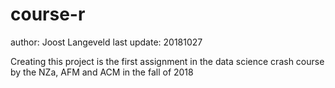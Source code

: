 # course-r
author: Joost Langeveld
last update: 20181027

Creating this project is the first assignment in the data science crash course
by the NZa, AFM and ACM in the fall of 2018

